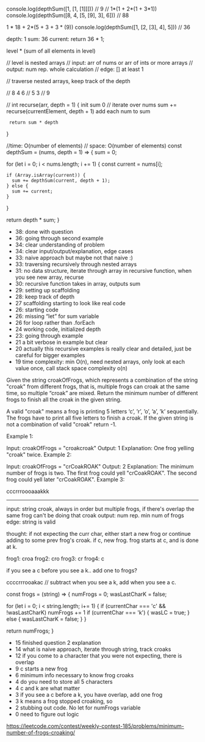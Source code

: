 console.log(depthSum([1, [1, [1]]])) // 9
// 1*(1 + 2*(1 + 3*1))
console.log(depthSum([8, 4, [5, [9], 3], 6])) // 88

1 * 18 +  2*(5 + 3 + 3 * (9))
console.log(depthSum([1, [2, [3], 4], 5])) // 36

depth: 1
sum:  36
current:
return 36 * 1;



level * (sum of all elements in level)

// level is nested arrays
// input: arr of nums or arr of ints or more arrays
// output: num rep. whole calculation
// edge: [] at least 1

// traverse nested arrays, keep track of the depth

// 8 4 6
// 5 3
// 9

// int recurse(arr, depth = 1) {
       init sum 0
//   iterate over nums
         sum += recurse(currentElement, depth + 1)
         add each num to sum

     return sum * depth
}

//time: O(number of elements)
// space: O(number of elements)
const depthSum = (nums, depth = 1) => {
  sum = 0;

  for (let i = 0; i < nums.length; i += 1) {
    const current = nums[i];

    if (Array.isArray(current)) {
      sum += depthSum(current, depth + 1);
    } else {
      sum += current;
    }
  }

  return depth * sum;
}

- 38: done with question
- 36: going through second example
- 34: clear understanding of problem
- 34: clear input/output/explanation, edge cases
- 33: naive approach but maybe not that naive :)
- 33: traversing recursively through nested arrays
- 31: no data structure, iterate through array in recursive function, when you see new array, recurse
- 30: recursive function takes in array, outputs sum
- 29: setting up scaffolding
- 28: keep track of depth
- 27 scaffolding starting to look like real code
- 26: starting code
- 26: missing “let” for sum variable
- 26 for loop rather than .forEach
- 24 working code, initialized depth
- 23: going through example
- 21 a bit verbose in example but clear
- 20 actually this recursive examples is really clear and detailed, just be careful for bigger examples
- 19 time complexity: min O(n), need nested arrays, only look at each value once, call stack space complexity o(n)


Given the string croakOfFrogs, which represents a combination of the string "croak" from different frogs, that is, multiple frogs can croak at the same time, so multiple “croak” are mixed. Return the minimum number of different frogs to finish all the croak in the given string.

A valid "croak" means a frog is printing 5 letters ‘c’, ’r’, ’o’, ’a’, ’k’ sequentially. The frogs have to print all five letters to finish a croak. If the given string is not a combination of valid "croak" return -1.



Example 1:

Input: croakOfFrogs = "croakcroak"
Output: 1
Explanation: One frog yelling "croak" twice.
Example 2:

Input: croakOfFrogs = "crCoakROAK"
Output: 2
Explanation: The minimum number of frogs is two.
The first frog could yell "crCoakROAK".
The second frog could yell later "crCoakROAK".
Example 3:


cccrrroooaaakkk

--------------------------------------------------------------------------------------------------------------------------------------------------------------------------------------------
input: string croak, always in order but multiple frogs, if there's overlap the same frog can't be doing that croak
output: num rep. min num of frogs
edge: string is valid

thought: if not expecting the curr char, either start a new frog or continue adding to some prev frog's croak. if c, new frog. frog starts at c, and is done at k.


frog1: croa
frog2: cro
frog3: cr
frog4: c

if you see a c before you see a k.. add one to frogs?

ccccrrrooakac
// subtract when you see a k, add when you see a c.

const frogs = (string) => {
  numFrogs = 0;
  wasLastCharK = false;

  for (let i = 0; i < string.length; i+= 1) {
    if (currentChar === 'c' && !wasLastCharK) numFrogs += 1
    if (currentChar === 'k') {
      wasLC = true;
    } else {
      wasLastCharK = false;
    }
  }

  return numFrogs;
}

- 15 finished question 2 explanation
- 14 what is naive approach, iterate through string, track croaks
- 12 if you come to a character that you were not expecting, there is overlap
- 9 c starts a new frog
- 6 minimum info necessary to know frog croaks
- 4 do you need to store all 5 characters
- 4 c and k are what matter
- 3 if you see a c before a k, you have overlap, add one frog
- 3 k means a frog stopped croaking, so
- 2 stubbing out code. No let for numFrogs variable
- 0 need to figure out logic

https://leetcode.com/contest/weekly-contest-185/problems/minimum-number-of-frogs-croaking/















